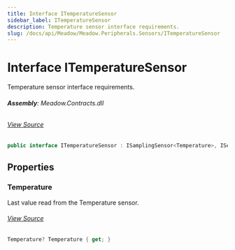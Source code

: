 ```yaml
---
title: Interface ITemperatureSensor
sidebar_label: ITemperatureSensor
description: Temperature sensor interface requirements.
slug: /docs/api/Meadow/Meadow.Peripherals.Sensors/ITemperatureSensor
---
```

# Interface ITemperatureSensor
Temperature sensor interface requirements.

###### **Assembly**: Meadow.Contracts.dll
###### [View Source](https://github.com/WildernessLabs/Meadow.Contracts.git/blob/develop/Source/Meadow.Contracts/Peripherals/Sensors/Temperature/ITemperatureSensor.cs#L8)
```csharp title="Declaration"
public interface ITemperatureSensor : ISamplingSensor<Temperature>, ISensor<Temperature>, ISensor, ISamplingSensor
```
## Properties
### Temperature
Last value read from the Temperature sensor.
###### [View Source](https://github.com/WildernessLabs/Meadow.Contracts.git/blob/develop/Source/Meadow.Contracts/Peripherals/Sensors/Temperature/ITemperatureSensor.cs#L13)
```csharp title="Declaration"
Temperature? Temperature { get; }
```
